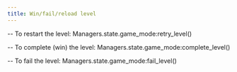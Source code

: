 ```yaml
---
title: Win/fail/reload level
---
```


-- To restart the level:
Managers.state.game_mode:retry_level()

-- To complete (win) the level:
Managers.state.game_mode:complete_level()

-- To fail the level:
Managers.state.game_mode:fail_level()

